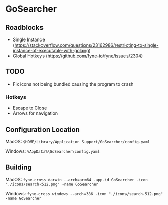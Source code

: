 # GoSearcher

## Roadblocks

- Single Instance (https://stackoverflow.com/questions/23162986/restricting-to-single-instance-of-executable-with-golang)
- Global Hotkeys (https://github.com/fyne-io/fyne/issues/2304)

## TODO

- Fix icons not being bundled causing the program to crash

### Hotkeys
- Escape to Close
- Arrows for navigation

## Configuration Location

MacOS:
`$HOME/Library/Application Support/GoSearcher/config.yaml`

Windows:
`%AppData%\GoSearcher\config.yaml`

## Building

MacOS:
`fyne-cross darwin --arch=arm64 -app-id GoSearcher -icon "./icons/search-512.png" -name GoSearcher`

Windows:
`fyne-cross windows --arch=386 -icon "./icons/search-512.png" -name GoSearcher`
